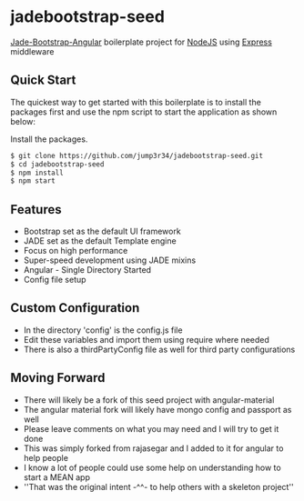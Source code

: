 # jadebootstrap-seed
[Jade-Bootstrap-Angular](https://github.com/jump3r34/jadebootstrap-angular-seed.git) boilerplate project for [NodeJS](http://nodejs.org/) using [Express](http://expressjs.com) middleware

## Quick Start

  The quickest way to get started with this boilerplate is to install the packages first and use the npm script to start the application as shown below:

  Install the packages.

```bash
$ git clone https://github.com/jump3r34/jadebootstrap-seed.git
$ cd jadebootstrap-seed
$ npm install
$ npm start
```
## Features

  * Bootstrap set as the default UI framework
  * JADE set as the default Template engine
  * Focus on high performance
  * Super-speed development using JADE mixins
  * Angular - Single Directory Started
  * Config file setup

## Custom Configuration

  * In the directory 'config' is the config.js file
  * Edit these variables and import them using require where needed
  * There is also a thirdPartyConfig file as well for third party configurations


## Moving Forward

  * There will likely be a fork of this seed project with angular-material
  * The angular material fork will likely have mongo config and passport as well
  * Please leave comments on what you may need and I will try to get it done
  * This was simply forked from rajasegar and I added to it for angular to help people
  * I know a lot of people could use some help on understanding how to start a MEAN app
  * ''That was the original intent -^^- to help others with a skeleton project''
  
